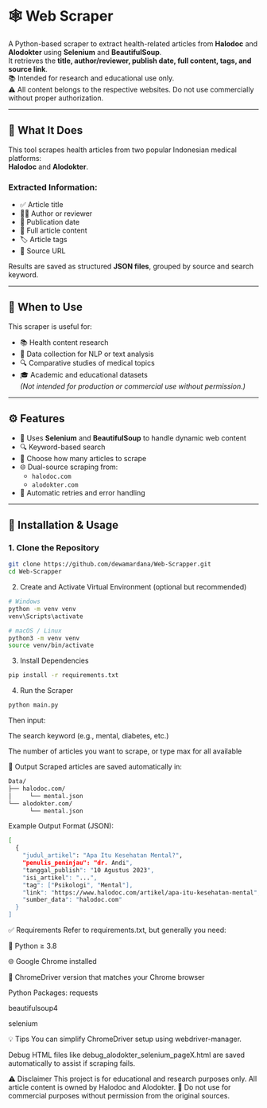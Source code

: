 # 🕸️ Web Scraper

A Python-based scraper to extract health-related articles from **Halodoc** and **Alodokter** using **Selenium** and **BeautifulSoup**.  
It retrieves the **title, author/reviewer, publish date, full content, tags, and source link**.  
📚 Intended for research and educational use only.  
⚠️ All content belongs to the respective websites. Do not use commercially without proper authorization.

---

## 📰 What It Does

This tool scrapes health articles from two popular Indonesian medical platforms:  
**Halodoc** and **Alodokter**.

### Extracted Information:
- ✅ Article title  
- 👨‍⚕️ Author or reviewer  
- 📅 Publication date  
- 📄 Full article content  
- 🏷️ Article tags  
- 🔗 Source URL  

Results are saved as structured **JSON files**, grouped by source and search keyword.

---

## 📅 When to Use

This scraper is useful for:
- 📚 Health content research  
- 🤖 Data collection for NLP or text analysis  
- 🔍 Comparative studies of medical topics  
- 🎓 Academic and educational datasets  
*(Not intended for production or commercial use without permission.)*

---

## ⚙️ Features

- 🧠 Uses **Selenium** and **BeautifulSoup** to handle dynamic web content  
- 🔍 Keyword-based search  
- 🧾 Choose how many articles to scrape  
- 🌐 Dual-source scraping from:
  - `halodoc.com`  
  - `alodokter.com`  
- 🔁 Automatic retries and error handling  

---

## 🚀 Installation & Usage

### 1. Clone the Repository

```bash
git clone https://github.com/dewamardana/Web-Scrapper.git
cd Web-Scrapper
```
2. Create and Activate Virtual Environment (optional but recommended)
```bash
# Windows
python -m venv venv
venv\Scripts\activate

# macOS / Linux
python3 -m venv venv
source venv/bin/activate
```
3. Install Dependencies
```bash
pip install -r requirements.txt
```
4. Run the Scraper
```bash
python main.py
```
Then input:

The search keyword (e.g., mental, diabetes, etc.)

The number of articles you want to scrape, or type max for all available

📁 Output
Scraped articles are saved automatically in:
```bash
Data/
├── halodoc.com/
│     └── mental.json
└── alodokter.com/
      └── mental.json
```
Example Output Format (JSON):
```bash
[
  {
    "judul_artikel": "Apa Itu Kesehatan Mental?",
    "penulis_peninjau": "dr. Andi",
    "tanggal_publish": "10 Agustus 2023",
    "isi_artikel": "...",
    "tag": ["Psikologi", "Mental"],
    "link": "https://www.halodoc.com/artikel/apa-itu-kesehatan-mental",
    "sumber_data": "halodoc.com"
  }
]
```
✅ Requirements
Refer to requirements.txt, but generally you need:

🐍 Python ≥ 3.8

🌐 Google Chrome installed

🔧 ChromeDriver version that matches your Chrome browser

Python Packages:
requests

beautifulsoup4

selenium

💡 Tips
You can simplify ChromeDriver setup using webdriver-manager.

Debug HTML files like debug_alodokter_selenium_pageX.html are saved automatically to assist if scraping fails.

⚠️ Disclaimer
This project is for educational and research purposes only.
All article content is owned by Halodoc and Alodokter.
🛑 Do not use for commercial purposes without permission from the original sources.
